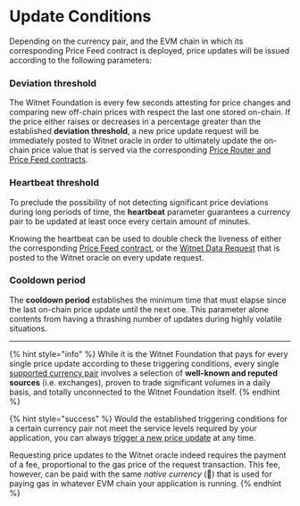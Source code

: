 # Update Conditions

Depending on the currency pair, and the EVM chain in which its corresponding Price Feed contract is deployed, price updates will be issued according to the following parameters:

### Deviation threshold

The Witnet Foundation is every few seconds attesting for price changes and comparing new off-chain prices with respect the last one stored on-chain. If the price either raises or decreases in a percentage greater than the established **deviation threshold**, a new price update request will be immediately posted to Witnet oracle in order to ultimately update the on-chain price value that is served via the corresponding [Price Router and Price Feed contracts](broken-reference).

### Heartbeat threshold

To preclude the possibility of not detecting significant price deviations during long periods of time, the **heartbeat** parameter guarantees a currency pair to be updated at least once every certain amount of minutes.

Knowing the heartbeat can be used to double check the liveness of either the corresponding [Price Feed contract](using-witnet-data-feeds.md#reading-last-price-and-timestamp-from-a-price-feed-contract-serving-a-given-currency-pair), or the [Witnet Data Request](broken-reference) that is posted to the Witnet oracle on every update request.

### Cooldown period

The **cooldown period** establishes the minimum time that must elapse since the last on-chain price update until the next one. This parameter alone contents from having a thrashing number of updates during highly volatile situations.

***

{% hint style="info" %}
While it is the Witnet Foundation that pays for every single price update according to these triggering conditions, every single [supported currency pair](broken-reference) involves a selection of **well-known and reputed sources** (i.e. exchanges), proven to trade significant volumes in a daily basis, and totally unconnected to the Witnet Foundation itself.
{% endhint %}

{% hint style="success" %}
Would the established triggering conditions for a certain currency pair not meet the service levels required by your application, you can always [trigger a new price update](using-witnet-data-feeds.md#forcing-an-update-on-a-witnet-maintained-curreny-pair) at any time.

Requesting price updates to the Witnet oracle indeed requires the payment of a fee, proportional to the gas price of the request transaction. This fee, however, can be paid with the same _native currency_ (🎉) that is used for paying gas in whatever EVM chain your application is running.
{% endhint %}
